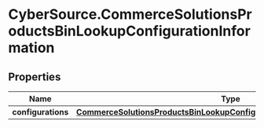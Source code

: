 # CyberSource.CommerceSolutionsProductsBinLookupConfigurationInformation

## Properties
Name | Type | Description | Notes
------------ | ------------- | ------------- | -------------
**configurations** | [**CommerceSolutionsProductsBinLookupConfigurationInformationConfigurations**](CommerceSolutionsProductsBinLookupConfigurationInformationConfigurations.md) |  | [optional] 



